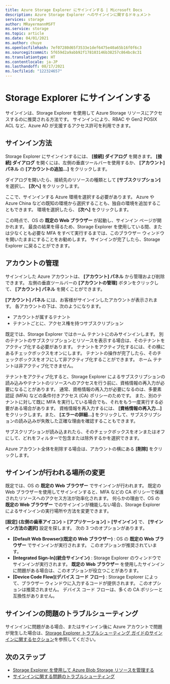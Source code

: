 ```yaml
---
title: Azure Storage Explorer にサインインする | Microsoft Docs
description: Azure Storage Explorer へのサインインに関するドキュメント
services: storage
author: MRayermannMSFT
ms.service: storage
ms.topic: article
ms.date: 04/01/2021
ms.author: chuye
ms.openlocfilehash: 7ef07280d65f3533e1def6475e40a65b16f0f6c3
ms.sourcegitcommit: 5f659d2a9abb92f178103146b38257c864bc8c31
ms.translationtype: HT
ms.contentlocale: ja-JP
ms.lasthandoff: 08/17/2021
ms.locfileid: "122324657"
---
```

# <a name="sign-in-to-storage-explorer"></a>Storage Explorer にサインインする

サインインは、Storage Explorer を使用して Azure Storage リソースにアクセスするのに推奨される方法です。 サインインにより、RBAC や Gen2 POSIX ACL など、Azure AD が支援するアクセス許可を利用できます。 

## <a name="how-to-sign-in"></a>サインイン方法

Storage Explorer にサインインするには、 **[接続] ダイアログ** を開きます。 **[接続] ダイアログ** を開くには、左側の垂直ツールバーを使用するか、 **[アカウント] パネル** の **[アカウントの追加...]** をクリックします。

ダイアログを開いたら、接続先のリソースの種類として **[サブスクリプション]** を選択し、 **[次へ]** をクリックします。

ここで、サインインする Azure 環境を選択する必要があります。 Azure や Azure China などの既知の環境から選択することも、独自の環境を追加することもできます。 環境を選択したら、 **[次へ]** をクリックします。

この時点で、OS の **既定の Web ブラウザー** が起動し、サインイン ページが開かれます。 最良の結果を得るため、Storage Explorer を使用している間、または少なくとも必要な MFA をすべて実行するまでは、このブラウザー ウィンドウを開いたままにすることをお勧めします。 サインインが完了したら、Storage Explorer に戻ることができます。

## <a name="managing-accounts"></a>アカウントの管理

サインインした Azure アカウントは、 **[アカウント] パネル** から管理および削除できます。 左側の垂直ツールバーの **[アカウントの管理]** ボタンをクリックして、 **[アカウント] パネル** を開くことができます。

**[アカウント] パネル** には、お客様がサインインしたアカウントが表示されます。 各アカウントの下は、次のようになります。
- アカウントが属するテナント
- テナントごとに、アクセス権を持つサブスクリプション

既定では、Storage Explorer ではホーム テナントにのみサインインします。 別のテナントのサブスクリプションとリソースを表示する場合は、そのテナントをアクティブ化する必要があります。 テナントをアクティブ化するには、その横にあるチェックボックスをオンにします。 テナントの操作が完了したら、そのチェックボックスをオフにして非アクティブ化することができます。 ホーム テナントは非アクティブ化できません。

テナントをアクティブ化すると、Storage Explorer によるサブスクリプションの読み込みやテナントのリソースへのアクセスを行う前に、資格情報の再入力が必要になることがあります。 通常、資格情報の再入力が必要になるのは、多要素認証 (MFA) などの条件付きアクセス (CA) ポリシーのためです。 また、別のテナントに対して既に MFA を実行している場合でも、それをもう一度実行する必要がある場合があります。 資格情報を再入力するには、 **[資格情報の再入力...]** をクリックします。また、 **[エラーの詳細...]** をクリックして、サブスクリプションの読み込みが失敗した正確な理由を確認することもできます。

サブスクリプションが読み込まれたら、そのチェックボックスをオンまたはオフにして、どれをフィルターで包含または除外するかを選択できます。

Azure アカウント全体を削除する場合は、アカウントの横にある **[削除]** をクリックします。

## <a name="changing-where-sign-in-happens"></a>サインインが行われる場所の変更

既定では、OS の **既定の Web ブラウザー** でサインインが行われます。 既定の Web ブラウザーを使用してサインインすると、MFA などの CA ポリシーで保護されたリソースへのアクセス方法が効率化されます。 何らかの理由で、OS の **既定の Web ブラウザー** でのサインインが機能しない場合、Storage Explorer によるサインインの実行場所や方法を変更できます。

**[設定] (左側の歯車アイコン)**  >  **[アプリケーション]**  >  **[サインイン]** で、 **[サインイン方法の選択]** 設定を探します。 次の 3 つのオプションがあります。
- **[Default Web Browser]\(既定の Web ブラウザー\)** : OS の **既定の Web ブラウザー** でサインインが実行されます。 このオプションが推奨されています。
- **[Integrated Sign-In]\(統合サインイン\)** : Storage Explorer のウィンドウでサインインが実行されます。 **既定の Web ブラウザー** を使用したサインインに問題がある場合は、このオプションが役立つことがあります。
- **[Device Code Flow]\(デバイス コード フロー\)** : Storage Explorer によって、ブラウザー ウィンドウに入力するコードが提供されます。 このオプションは推奨されません。 デバイス コード フローは、多くの CA ポリシーと互換性がありません。

## <a name="troubleshooting-sign-in-issues"></a>サインインの問題のトラブルシューティング

サインインに問題がある場合、またはサインイン後に Azure アカウントで問題が発生した場合は、[Storage Explorer トラブルシューティング ガイドのサインインに関するセクション](./storage-explorer-troubleshooting.md#sign-in-issues)を参照してください。

## <a name="next-steps"></a>次のステップ

* [Storage Explorer を使用して Azure Blob Storage リソースを管理する](../../vs-azure-tools-storage-explorer-blobs.md)
* [サインインに関する問題のトラブルシューティング](./storage-explorer-troubleshooting.md#sign-in-issues)
